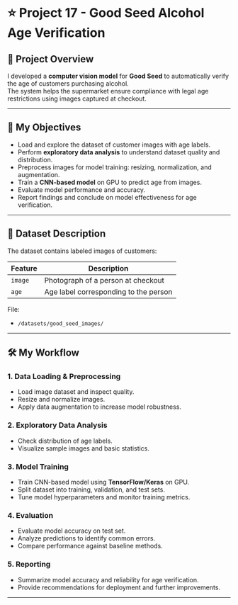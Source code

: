 # ⭐ Project 17 - Good Seed Alcohol Age Verification

## 📌 Project Overview
I developed a **computer vision model** for **Good Seed** to automatically verify the age of customers purchasing alcohol.  
The system helps the supermarket ensure compliance with legal age restrictions using images captured at checkout.

---

## 🎯 My Objectives
- Load and explore the dataset of customer images with age labels.  
- Perform **exploratory data analysis** to understand dataset quality and distribution.  
- Preprocess images for model training: resizing, normalization, and augmentation.  
- Train a **CNN-based model** on GPU to predict age from images.  
- Evaluate model performance and accuracy.  
- Report findings and conclude on model effectiveness for age verification.

---

## 📂 Dataset Description
The dataset contains labeled images of customers:

| Feature | Description |
|---------|-------------|
| `image` | Photograph of a person at checkout |
| `age`   | Age label corresponding to the person |

File:
- `/datasets/good_seed_images/`

---

## 🛠️ My Workflow

### 1. Data Loading & Preprocessing
- Load image dataset and inspect quality.  
- Resize and normalize images.  
- Apply data augmentation to increase model robustness.

### 2. Exploratory Data Analysis
- Check distribution of age labels.  
- Visualize sample images and basic statistics.

### 3. Model Training
- Train CNN-based model using **TensorFlow/Keras** on GPU.  
- Split dataset into training, validation, and test sets.  
- Tune model hyperparameters and monitor training metrics.

### 4. Evaluation
- Evaluate model accuracy on test set.  
- Analyze predictions to identify common errors.  
- Compare performance against baseline methods.

### 5. Reporting
- Summarize model accuracy and reliability for age verification.  
- Provide recommendations for deployment and further improvements.

---
